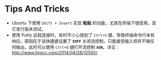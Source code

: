 # Tips And Tricks

* Ubuntu 下使用 `Shift + Insert` 实现 **粘贴** 的功能，尤其在终端下很受用，其它发行版未测试。
* 使用 Putty 远程连接时，有时不小心按到了 `Ctrl+S` 键，导致终端命令行未有响应，原因在于该快捷键设置了 **`XOFF`** 关闭流控制，只能接受输入但并不做任何输出，此时可以使用 `Ctrl+Q` 键打开流控制 **`XON`**。详见： http://www.lingcc.com/2014/04/28/12550/
